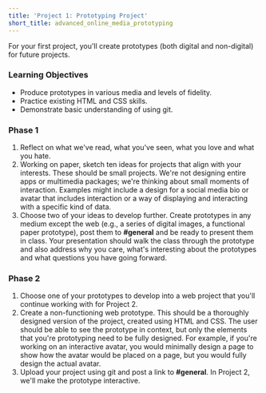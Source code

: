 ```yaml
---
title: 'Project 1: Prototyping Project'
short_title: advanced_online_media_prototyping
---
```


For your first project, you'll create prototypes (both digital and non-digital) for future projects.

### Learning Objectives

- Produce prototypes in various media and levels of fidelity.
- Practice existing HTML and CSS skills.
- Demonstrate basic understanding of using git.

### Phase 1

1. Reflect on what we've read, what you've seen, what you love and what you hate.
2. Working on paper, sketch ten ideas for projects that align with your interests. These should be small projects. We're not designing entire apps or multimedia packages; we're thinking about small moments of interaction. Examples might include a design for a social media bio or avatar that includes interaction or a way of displaying and interacting with a specific kind of data.
3. Choose two of your ideas to develop further. Create prototypes in any medium except the web (e.g., a series of digital images, a functional paper prototype), post them to __#general__ and be ready to present them in class. Your presentation should walk the class through the prototype and also address why you care, what's interesting about the prototypes and what questions you have going forward.

### Phase 2

1. Choose one of your prototypes to develop into a web project that you'll continue working with for Project 2.
2. Create a non-functioning web prototype. This should be a thoroughly designed version of the project, created using HTML and CSS. The user should be able to see the prototype in context, but only the elements that you're prototyping need to be fully designed. For example, if you're working on an interactive avatar, you would minimally design a page to show how the avatar would be placed on a page, but you would fully design the actual avatar.
3. Upload your project using git and post a link to __#general__. In Project 2, we'll make the prototype interactive.

